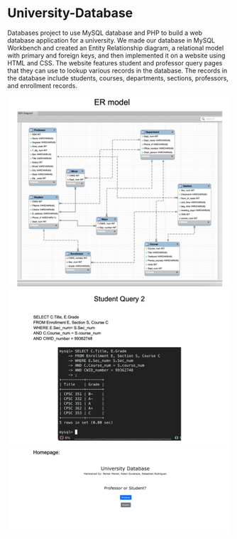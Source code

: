 # University-Database
 Databases project to use MySQL database and PHP to build a web database application for a university. We made our database in MySQL Workbench and created an Entity Relationship diagram, a relational model with primary and foreign keys, and then implemented it on a website using HTML and CSS. The website features student and professor query pages that they can use to lookup various records in the database. The records in the database include students, courses, departments, sections, professors, and enrollment records.

![1](images/ERmodel.png "1")
![2](images/QueryExample2.png "2")
![3](images/Homepage.png "3")
